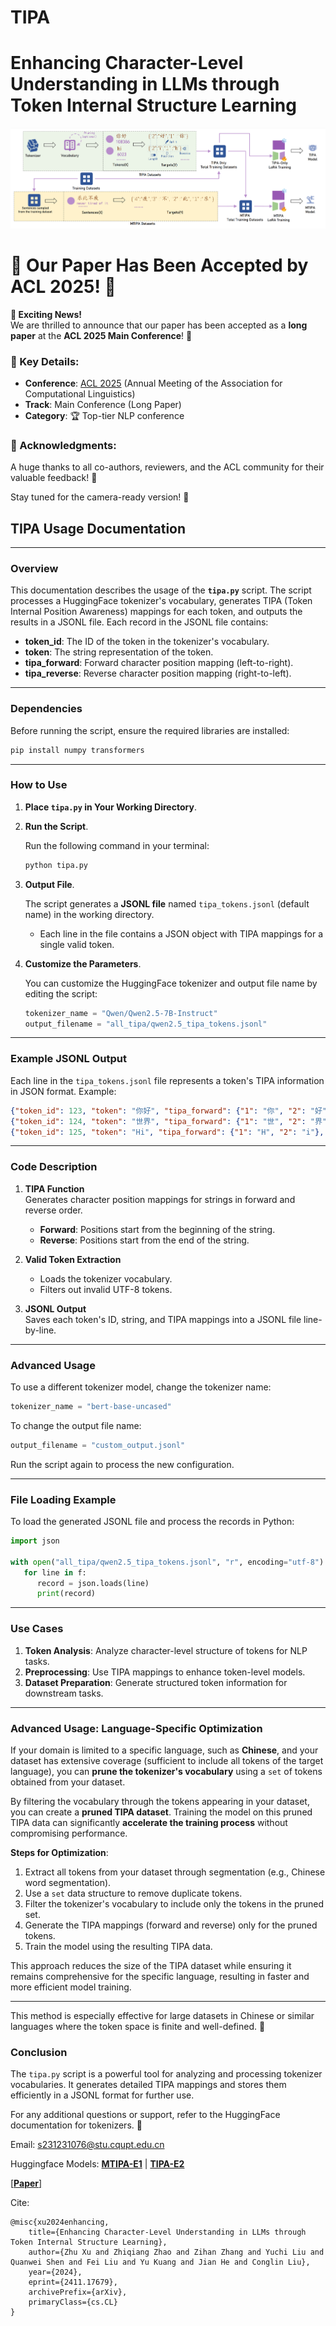 # TIPA
# Enhancing Character-Level Understanding in LLMs through Token Internal Structure Learning
![img.png](img.png)

# 📄 Our Paper Has Been Accepted by ACL 2025! 🎉

**🎉 Exciting News!**  
We are thrilled to announce that our paper has been accepted as a **long paper** at the **ACL 2025 Main Conference**! 🌟

### 📌 Key Details:
- **Conference**: [ACL 2025](https://acl2025.org/) (Annual Meeting of the Association for Computational Linguistics)  
- **Track**: Main Conference (Long Paper)  
- **Category**: 🏆 Top-tier NLP conference  

### 🙏 Acknowledgments:  
A huge thanks to all co-authors, reviewers, and the ACL community for their valuable feedback! 🤝  

Stay tuned for the camera-ready version! 📢  

## **TIPA Usage Documentation**

---

### **Overview**

This documentation describes the usage of the **`tipa.py`** script. The script processes a HuggingFace tokenizer's vocabulary, generates TIPA (Token Internal Position Awareness) mappings for each token, and outputs the results in a JSONL file. Each record in the JSONL file contains:

- **token_id**: The ID of the token in the tokenizer's vocabulary.
- **token**: The string representation of the token.
- **tipa_forward**: Forward character position mapping (left-to-right).
- **tipa_reverse**: Reverse character position mapping (right-to-left).

---

### **Dependencies**

Before running the script, ensure the required libraries are installed:

```bash
pip install numpy transformers
```

---

### **How to Use**

1. **Place `tipa.py` in Your Working Directory**.

2. **Run the Script**.

   Run the following command in your terminal:

   ```bash
   python tipa.py
   ```

3. **Output File**.

   The script generates a **JSONL file** named `tipa_tokens.jsonl` (default name) in the working directory.

   - Each line in the file contains a JSON object with TIPA mappings for a single valid token.

4. **Customize the Parameters**.

   You can customize the HuggingFace tokenizer and output file name by editing the script:

   ```python
   tokenizer_name = "Qwen/Qwen2.5-7B-Instruct"
   output_filename = "all_tipa/qwen2.5_tipa_tokens.jsonl"
   ```

---

### **Example JSONL Output**

Each line in the `tipa_tokens.jsonl` file represents a token's TIPA information in JSON format. Example:

```json
{"token_id": 123, "token": "你好", "tipa_forward": {"1": "你", "2": "好"}, "tipa_reverse": {"2": "好", "1": "你"}}
{"token_id": 124, "token": "世界", "tipa_forward": {"1": "世", "2": "界"}, "tipa_reverse": {"2": "界", "1": "世"}}
{"token_id": 125, "token": "Hi", "tipa_forward": {"1": "H", "2": "i"}, "tipa_reverse": {"2": "i", "1": "H"}}
```

---

### **Code Description**

1. **TIPA Function**  
   Generates character position mappings for strings in forward and reverse order.

   - **Forward**: Positions start from the beginning of the string.
   - **Reverse**: Positions start from the end of the string.

2. **Valid Token Extraction**  
   - Loads the tokenizer vocabulary.
   - Filters out invalid UTF-8 tokens.

3. **JSONL Output**  
   Saves each token's ID, string, and TIPA mappings into a JSONL file line-by-line.

---

### **Advanced Usage**

To use a different tokenizer model, change the tokenizer name:

```python
tokenizer_name = "bert-base-uncased"
```

To change the output file name:

```python
output_filename = "custom_output.jsonl"
```

Run the script again to process the new configuration.

---

### **File Loading Example**

To load the generated JSONL file and process the records in Python:

```python
import json

with open("all_tipa/qwen2.5_tipa_tokens.jsonl", "r", encoding="utf-8") as f:
   for line in f:
      record = json.loads(line)
      print(record)
```

---

### **Use Cases**

1. **Token Analysis**: Analyze character-level structure of tokens for NLP tasks.
2. **Preprocessing**: Use TIPA mappings to enhance token-level models.
3. **Dataset Preparation**: Generate structured token information for downstream tasks.

---

### **Advanced Usage: Language-Specific Optimization**

If your domain is limited to a specific language, such as **Chinese**, and your dataset has extensive coverage (sufficient to include all tokens of the target language), you can **prune the tokenizer's vocabulary** using a `set` of tokens obtained from your dataset. 

By filtering the vocabulary through the tokens appearing in your dataset, you can create a **pruned TIPA dataset**. Training the model on this pruned TIPA data can significantly **accelerate the training process** without compromising performance.

**Steps for Optimization**:
1. Extract all tokens from your dataset through segmentation (e.g., Chinese word segmentation).
2. Use a `set` data structure to remove duplicate tokens.
3. Filter the tokenizer's vocabulary to include only the tokens in the pruned set.
4. Generate the TIPA mappings (forward and reverse) only for the pruned tokens.
5. Train the model using the resulting TIPA data.

This approach reduces the size of the TIPA dataset while ensuring it remains comprehensive for the specific language, resulting in faster and more efficient model training.

---

This method is especially effective for large datasets in Chinese or similar languages where the token space is finite and well-defined. 🚀

### **Conclusion**

The `tipa.py` script is a powerful tool for analyzing and processing tokenizer vocabularies. It generates detailed TIPA mappings and stores them efficiently in a JSONL format for further use.

For any additional questions or support, refer to the HuggingFace documentation for tokenizers. 🚀

Email: s231231076@stu.cqupt.edu.cn

Huggingface Models:
[**MTIPA-E1**](https://huggingface.co/LLMMINE/MTIPA-7B-PositionTask) | [**TIPA-E2**](https://huggingface.co/LLMMINE/TIPA-7B-TranditionalTask)

[\[**Paper**\]](https://arxiv.org/abs/2411.17679)

Cite: 
```
@misc{xu2024enhancing,
    title={Enhancing Character-Level Understanding in LLMs through Token Internal Structure Learning},
    author={Zhu Xu and Zhiqiang Zhao and Zihan Zhang and Yuchi Liu and Quanwei Shen and Fei Liu and Yu Kuang and Jian He and Conglin Liu},
    year={2024},
    eprint={2411.17679},
    archivePrefix={arXiv},
    primaryClass={cs.CL}
}
```
